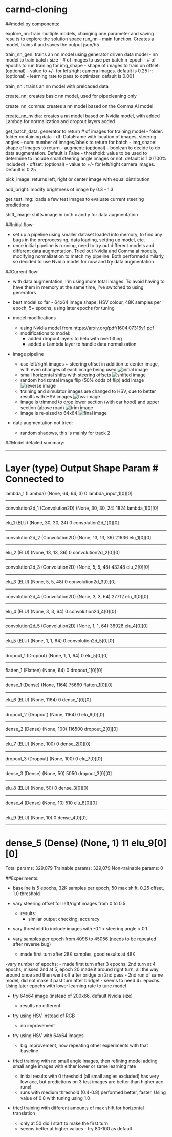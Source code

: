 # carnd-cloning

##model.py components:

explore_nn: train multiple models, changing one parameter and saving results to explore the solution space
run_nn - main function. Creates a model, trains it and saves the output json/h5

train_nn_gen: trains an nn model using generator driven data
    model - nn model to train
    batch_size - # of images to use per batch
    n_epoch - # of epochs to run training for
    img_shape - shape of images to train on
    offset: (optional) - value to +/- for left/right camera images. default is 0.25
    lr: (optional) - learning rate to pass to optimizer. default is 0.001

train_nn : trains an nn model with preloaded data

create_nn: creates basic nn model, used for pipecleaning only

create_nn_comma: creates a nn model based on the Comma.AI model

create_nn_nvidia: creates a nn model based on Nvidia model, with added Lambda for normalization and dropout layers added

get_batch_data: generator to return # of images for training model
    - folder: folder containing data
    - df: DataFrame with location of images, steering angles
    - num: number of images/labels to return for batch
    - img_shape: shape of images to return
    - augment: (optional) - boolean to decide to do data augmentation. Default is False
    - threshold: value to be used to determine to include small steering angle images or not. default is 1.0 (100% included)
    - offset: (optional) - value to +/- for left/right camera images. Default is 0.25

pick_image: returns left, right or center image with equal distribution

add_bright: modify brightness of image by 0.3 - 1.3

get_test_img: loads a few test images to evaluate current steering predictions

shift_image: shifts image in both x and y for data augmentation



##Initial flow:
- set up a pipeline using smaller dataset loaded into memory, to find any bugs in the preprocessing, data loading, setting up model, etc.
- once initial pipeline is running, need to try out different models and different data augmentation. Tried out Nvidia and Comma.ai models, modifying normalization to match my pipeline. Both performed similarly, so decided to use Nvidia model for now and try data augmentation

##Current flow:
- with data augmentation, I'm using more total images. To avoid having to have them in memory at the same time, I've switched to using generators

- best model so far - 64x64 image shape, HSV colour, 48K samples per epoch, 5+ epochs, using later epochs for tuning

- model modifications
	- using Nvidia model from https://arxiv.org/pdf/1604.07316v1.pdf
	- modifications to model:
		- added dropout layers to help with overfitting
		- added a Lambda layer to handle data normalization

- image pipeline
	- use left/right images + steering offset in addition to center image, with even changes of each image being used
![initial image](/saved_img/starting_img.jpg?raw=true "Starting Image")
	- small horizontal shifts with steering offsets
![shifted image](/saved_img/shifted_image.jpg?raw=true "Shifted Image")
	- random horizontal image flip (50% odds of flip) add image
![reverse image](/saved_img/rev_image.jpg?raw=true "Reversed Image")
	- training and simulator images are changed to HSV, due to better results with HSV images
![hsv image](/saved_img/hsv_image.jpg?raw=true "HSV Image")
	- image is trimmed to drop lower section (with car hood) and upper section (above road)
![trim image](/saved_img/trim_image.jpg?raw=true "Trimmed Image")
	- image is re-sized to 64x64
![final image](/saved_img/final_image.jpg?raw=true "Final Image")

- data augmentation not tried:
	- random shadows, this is mainly for track 2


##Model detailed summary:

____________________________________________________________________________________________________
Layer (type)                     Output Shape          Param #     Connected to                     
====================================================================================================
lambda_1 (Lambda)                (None, 64, 64, 3)     0           lambda_input_1[0][0]             
____________________________________________________________________________________________________
convolution2d_1 (Convolution2D)  (None, 30, 30, 24)    1824        lambda_1[0][0]                   
____________________________________________________________________________________________________
elu_1 (ELU)                      (None, 30, 30, 24)    0           convolution2d_1[0][0]            
____________________________________________________________________________________________________
convolution2d_2 (Convolution2D)  (None, 13, 13, 36)    21636       elu_1[0][0]                      
____________________________________________________________________________________________________
elu_2 (ELU)                      (None, 13, 13, 36)    0           convolution2d_2[0][0]            
____________________________________________________________________________________________________
convolution2d_3 (Convolution2D)  (None, 5, 5, 48)      43248       elu_2[0][0]                      
____________________________________________________________________________________________________
elu_3 (ELU)                      (None, 5, 5, 48)      0           convolution2d_3[0][0]            
____________________________________________________________________________________________________
convolution2d_4 (Convolution2D)  (None, 3, 3, 64)      27712       elu_3[0][0]                      
____________________________________________________________________________________________________
elu_4 (ELU)                      (None, 3, 3, 64)      0           convolution2d_4[0][0]            
____________________________________________________________________________________________________
convolution2d_5 (Convolution2D)  (None, 1, 1, 64)      36928       elu_4[0][0]                      
____________________________________________________________________________________________________
elu_5 (ELU)                      (None, 1, 1, 64)      0           convolution2d_5[0][0]            
____________________________________________________________________________________________________
dropout_1 (Dropout)              (None, 1, 1, 64)      0           elu_5[0][0]                      
____________________________________________________________________________________________________
flatten_1 (Flatten)              (None, 64)            0           dropout_1[0][0]                  
____________________________________________________________________________________________________
dense_1 (Dense)                  (None, 1164)          75660       flatten_1[0][0]                  
____________________________________________________________________________________________________
elu_6 (ELU)                      (None, 1164)          0           dense_1[0][0]                    
____________________________________________________________________________________________________
dropout_2 (Dropout)              (None, 1164)          0           elu_6[0][0]                      
____________________________________________________________________________________________________
dense_2 (Dense)                  (None, 100)           116500      dropout_2[0][0]                  
____________________________________________________________________________________________________
elu_7 (ELU)                      (None, 100)           0           dense_2[0][0]                    
____________________________________________________________________________________________________
dropout_3 (Dropout)              (None, 100)           0           elu_7[0][0]                      
____________________________________________________________________________________________________
dense_3 (Dense)                  (None, 50)            5050        dropout_3[0][0]                  
____________________________________________________________________________________________________
elu_8 (ELU)                      (None, 50)            0           dense_3[0][0]                    
____________________________________________________________________________________________________
dense_4 (Dense)                  (None, 10)            510         elu_8[0][0]                      
____________________________________________________________________________________________________
elu_9 (ELU)                      (None, 10)            0           dense_4[0][0]                    
____________________________________________________________________________________________________
dense_5 (Dense)                  (None, 1)             11          elu_9[0][0]                      
====================================================================================================
Total params: 329,079
Trainable params: 329,079
Non-trainable params: 0

##Experiments:
- baseline is 5 epochs, 32K samples per epoch, 50 max shift, 0.25 offset, 1.0 threshold
- vary steering offset for left/right images from 0 to 0.5 
	- results:
		- similar output checking, accuracy
- vary threshold to include images with -0.1 < steering angle < 0.1 

- vary samples per epoch from 4096 to 45056 (needs to be repeated after reverse bug)
	- made first turn after 28K samples, good results at 48K

-vary number of epochs:
	- made first turn after 3 epochs, 2nd turn at 4 epochs, missed 2nd at 5, epoch 20 made it around right turn, all the way around once and then went off after bridge on 2nd pass - 2nd run of same model, did not make it past turn after bridge!
	- seems to need 4+ epochs. Using later epochs with lower learning rate to tune model

- try 64x64 image (instead of 200x66, default Nvidia size) 
	- results no different

- try using HSV instead of RGB 
	- no improvement

- try using HSV with 64x64 images
	- big improvement, now repeating other experiments with that baseline

- tried training with no small angle images, then refining model adding small angle images with either lower or same learning rate
	- initial results with 0 threshold (all small angles excluded) has very low acc, but predictions on 3 test images are better than higher acc runs!
	- runs with medium threshold (0.4-0.8) performed better, faster. Using value of 0.8 with tuning using 1.0

- tried training with different amounts of max shift for horizontal translation
	- only at 50 did I start to make the first turn
	- seems better at higher values - try 80-100 as default
